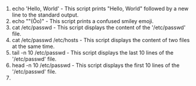 1. echo 'Hello, World' - This script prints "Hello, World" followed by a new line to the standard output.
2. echo "\"(Ôo)" - This script prints a confused smiley emoji.
3. cat /etc/passwd - This script displays the content of the '/etc/passwd' file.
4. cat /etc/passwd /etc/hosts - This script displays the content of two files at the same time.
5. tail -n 10 /etc/passwd - This script displays the last 10 lines of the '/etc/passwd' file. 
6. head -n 10 /etc/passwd - This script displays the first 10 lines of the '/etc/passwd' file.
7. 